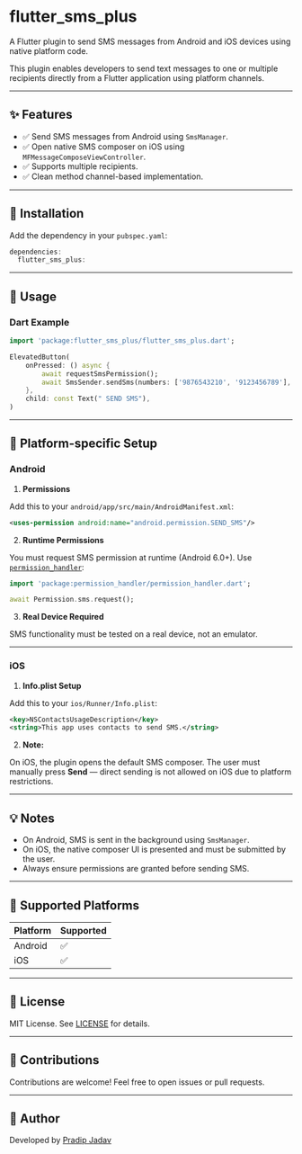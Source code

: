 
# flutter_sms_plus

A Flutter plugin to send SMS messages from Android and iOS devices using native platform code.

This plugin enables developers to send text messages to one or multiple recipients directly from a Flutter application using platform channels.

---

## ✨ Features

- ✅ Send SMS messages from Android using `SmsManager`.
- ✅ Open native SMS composer on iOS using `MFMessageComposeViewController`.
- ✅ Supports multiple recipients.
- ✅ Clean method channel-based implementation.

---

## 🔧 Installation

Add the dependency in your `pubspec.yaml`:


```dart
dependencies:
  flutter_sms_plus:

```

---

## 🚀 Usage

### Dart Example

```dart
import 'package:flutter_sms_plus/flutter_sms_plus.dart';

ElevatedButton(
    onPressed: () async {
        await requestSmsPermission();
        await SmsSender.sendSms(numbers: ['9876543210', '9123456789'], message: 'Hii...!!');
    },
    child: const Text(" SEND SMS"),
)

```

---

## 📱 Platform-specific Setup

### Android

1. **Permissions**

Add this to your `android/app/src/main/AndroidManifest.xml`:

```xml
<uses-permission android:name="android.permission.SEND_SMS"/>
```

2. **Runtime Permissions**

You must request SMS permission at runtime (Android 6.0+). Use [`permission_handler`](https://pub.dev/packages/permission_handler):

```dart
import 'package:permission_handler/permission_handler.dart';

await Permission.sms.request();
```

3. **Real Device Required**

SMS functionality must be tested on a real device, not an emulator.

---

### iOS

1. **Info.plist Setup**

Add this to your `ios/Runner/Info.plist`:

```xml
<key>NSContactsUsageDescription</key>
<string>This app uses contacts to send SMS.</string>
```

2. **Note:**

On iOS, the plugin opens the default SMS composer. The user must manually press **Send** — direct sending is not allowed on iOS due to platform restrictions.

---

## 💡 Notes

- On Android, SMS is sent in the background using `SmsManager`.
- On iOS, the native composer UI is presented and must be submitted by the user.
- Always ensure permissions are granted before sending SMS.

---

## 📌 Supported Platforms

| Platform | Supported |
|----------|-----------|
| Android  | ✅         |
| iOS      | ✅         |

---

## 📄 License

MIT License. See [LICENSE](https://github.com/Pradipjadav05/flutter_sms_plus/blob/master/LICENSE) for details.

---

## 🙌 Contributions

Contributions are welcome! Feel free to open issues or pull requests.

---

## 🔗 Author

Developed by [Pradip Jadav](https://github.com/Pradipjadav05/)
